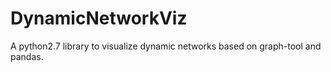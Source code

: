 # DynamicNetworkViz
A python2.7 library to visualize dynamic networks based on graph-tool and pandas.
